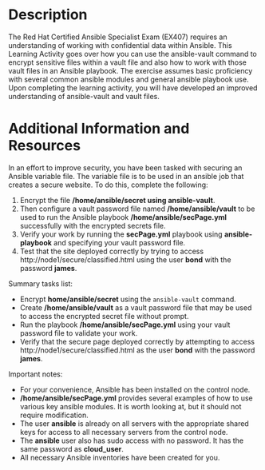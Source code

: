 # Description
The Red Hat Certified Ansible Specialist Exam (EX407) requires an understanding of working with confidential data within Ansible. This Learning Activity goes over how you can use the ansible-vault command to encrypt sensitive files within a vault file and also how to work with those vault files in an Ansible playbook. The exercise assumes basic proficiency with several common ansible modules and general ansible playbook use. Upon completing the learning activity, you will have developed an improved understanding of ansible-vault and vault files.

# Additional Information and Resources
In an effort to improve security, you have been tasked with securing an Ansible variable file. The variable file is to be used in an ansible job that creates a secure website. To do this, complete the following:

1. Encrypt the file __/home/ansible/secret using ansible-vault__.
2. Then configure a vault password file named __/home/ansible/vault__ to be used to run the Ansible playbook __/home/ansible/secPage.yml__ successfully with the encrypted secrets file.
3. Verify your work by running the __secPage.yml__ playbook using __ansible-playbook__ and specifying your vault password file.
4. Test that the site deployed correctly by trying to access http://node1/secure/classified.html using the user __bond__ with the password __james__.

Summary tasks list:

* Encrypt __home/ansible/secret__ using the `ansible-vault` command.
* Create __/home/ansible/vault__ as a vault password file that may be used to access the encrypted secret file without prompt.
* Run the playbook __/home/ansible/secPage.yml__ using your vault password file to validate your work.
* Verify that the secure page deployed correctly by attempting to access http://node1/secure/classified.html as the user __bond__ with the password __james__.

Important notes:

* For your convenience, Ansible has been installed on the control node.
* __/home/ansible/secPage.yml__ provides several examples of how to use various key ansible modules. It is worth looking at, but it should not require modification.
* The user __ansible__ is already on all servers with the appropriate shared keys for access to all necessary servers from the control node.
* The __ansible__ user also has sudo access with no password. It has the same password as __cloud_user__.
* All necessary Ansible inventories have been created for you.